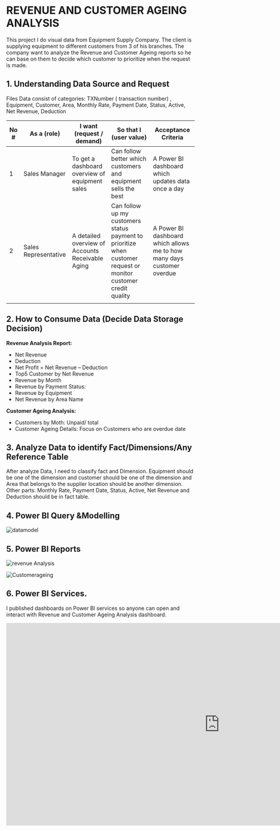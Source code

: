 # REVENUE AND CUSTOMER AGEING ANALYSIS

This project I do visual data from Equipment Supply Company. The client is supplying equipment to different customers from 3 of his branches. 
The company want to analyze the Revenue and Customer Ageing reports so he can base on them to decide which customer to prioritize when the request is made.

## 1.	Understanding Data Source and Request

Files Data consist of categories: TXNumber ( transaction number) , Equipment, Customer, Area, Monthly Rate, Payment Date, Status, Active, Net Revenue, Deduction

<p></p>


|     No #    |     As a (role)             |     I want (request / demand)                                |     So that I (user value)                                                                                                  |     Acceptance Criteria                                                           |
|-------------|-----------------------------|--------------------------------------------------------------|-----------------------------------------------------------------------------------------------------------------------------|-----------------------------------------------------------------------------------|
|     1       |     Sales Manager           |     To get a dashboard overview of equipment   sales         |     Can follow better which customers and equipment sells   the best                                                        |     A Power BI dashboard which updates data once a day                            |
|     2       |     Sales Representative    |     A detailed overview of      Accounts Receivable Aging    |     Can follow up my customers   status payment to prioritize when customer request or monitor customer credit   quality    |     A Power BI dashboard which   allows me to how   many days customer overdue    |
|             |                             |                                                              |                                                                                                                             |                                                                                   |
## 2. How to Consume Data (Decide Data Storage Decision) 

**Revenue Analysis Report:**
-	 Net Revenue
-	Deduction 
-	Net Profit = Net Revenue – Deduction 
-	Top5 Customer by Net Revenue
-	Revenue by Month
-	Revenue by Payment Status:  
-	Revenue by Equipment
-	Net Revenue by Area Name

**Customer Ageing Analysis:**
-	Customers by Moth: Unpaid/ total 
-	Customer Ageing Details: Focus on Customers who are overdue date

## 3.	Analyze Data to identify Fact/Dimensions/Any Reference Table

After analyze Data, I need to classify fact and Dimension. 
Equipment should be one of the dimension and customer should be one of the dimension and Area that belongs to the supplier location should be another dimension.
Other parts: Monthly Rate, Payment Date, Status, Active, Net Revenue and Deduction should be in fact table. 

## 4.	Power BI Query &Modelling

![datamodel](https://user-images.githubusercontent.com/88467188/131862508-27c5ee76-793d-40df-90c6-d5a195f467e1.png)



## 5.	Power BI Reports

![revenue Analysis](https://user-images.githubusercontent.com/88467188/131862526-20bce753-bc87-497e-af83-cca7783806fc.png)


![Customerageing](https://user-images.githubusercontent.com/88467188/131862491-9e41444e-98ba-4073-9670-5c5b7938fc55.png)

## 6.	Power BI Services.

I published dashboards on Power BI services so anyone can open and interact with Revenue and Customer Ageing Analysis dashboard.
<iframe width="1140" height="541.25" src="https://app.powerbi.com/reportEmbed?reportId=b32fe2cb-ac69-466f-a644-c7b4fd616902&autoAuth=true&ctid=35e153a3-5bc8-4fc0-8bfa-5d41afd44545&config=eyJjbHVzdGVyVXJsIjoiaHR0cHM6Ly93YWJpLXVzLW5vcnRoLWNlbnRyYWwtZy1wcmltYXJ5LXJlZGlyZWN0LmFuYWx5c2lzLndpbmRvd3MubmV0LyJ9" frameborder="0" allowFullScreen="true"></iframe>
